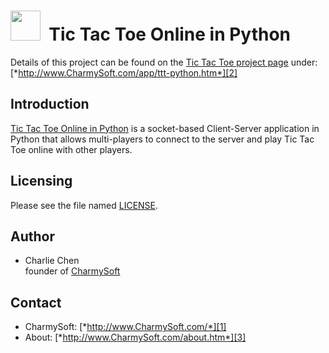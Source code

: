 <img src="http://raw.github.com/CharmySoft/python-assignment-exercise/master/icons/icon.png" width="48"/>&nbsp;&nbsp;**Tic Tac Toe Online in Python**
========================
Details of this project can be found on the [Tic Tac Toe project page][2] under:  
[*http://www.CharmySoft.com/app/ttt-python.htm*][2]

Introduction
------------------------
[Tic Tac Toe Online in Python][2] is a socket-based Client-Server application in Python that allows multi-players to connect to the server and play Tic Tac Toe online with other players.


Licensing
------------------------
Please see the file named [LICENSE](LICENSE).


Author
------------------------
* Charlie Chen  
	founder of [CharmySoft][1]


Contact
------------------------
* CharmySoft: [*http://www.CharmySoft.com/*][1]  
* About: [*http://www.CharmySoft.com/about.htm*][3]  

[1]: http://www.CharmySoft.com/ "CharmySoft"
[2]: http://www.CharmySoft.com/app/ttt-python.htm "Tic Tac Toe Online in Python"
[3]: http://www.CharmySoft.com/about.htm "About CharmySoft"